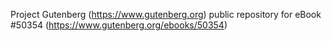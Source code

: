 Project Gutenberg (https://www.gutenberg.org) public repository for
eBook #50354 (https://www.gutenberg.org/ebooks/50354)
